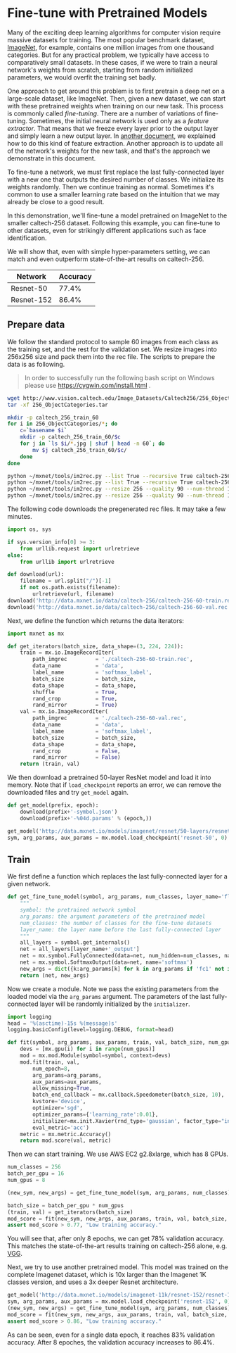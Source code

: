 
# Fine-tune with Pretrained Models

Many of the exciting deep learning algorithms for computer vision require
massive datasets for training. The most popular benchmark dataset,
[ImageNet](http://www.image-net.org/), for example, contains one million images
from one thousand categories. But for any practical problem, we typically have
access to comparatively small datasets. In these cases, if we were to train a
neural network's weights from scratch, starting from random initialized
parameters, we would overfit the training set badly.

One approach to get around this problem is to first pretrain a deep net on a
large-scale dataset, like ImageNet. Then, given a new dataset, we can start
with these pretrained weights when training on our new task. This process is
commonly called _fine-tuning_. There are a number of variations of fine-tuning.
Sometimes, the initial neural network is used only as a _feature extractor_.
That means that we freeze every layer prior to the output layer and simply learn
a new output layer. In [another document](https://github.com/dmlc/mxnet-notebooks/blob/master/python/how_to/predict.ipynb), we explained how to
do this kind of feature extraction. Another approach is to update all of
the network's weights for the new task, and that's the approach we demonstrate in
this document.

To fine-tune a network, we must first replace the last fully-connected layer
with a new one that outputs the desired number of classes. We initialize its
weights randomly. Then we continue training as normal. Sometimes it's common to
use a smaller learning rate based on the intuition that we may already be close
to a good result.

In this demonstration, we'll fine-tune a model pretrained on ImageNet to the
smaller caltech-256 dataset. Following this example, you can fine-tune to other
datasets, even for strikingly different applications such as face
identification.

We will show that, even with simple hyper-parameters setting, we can match and
even outperform state-of-the-art results on caltech-256.

| Network | Accuracy |
| --- | --- |
| Resnet-50 | 77.4% |
| Resnet-152 | 86.4% |

## Prepare data

We follow the standard protocol to sample 60 images from each class as the
training set, and the rest for the validation set. We resize images into 256x256
size and pack them into the rec file. The scripts to prepare the data is as
following.

> In order to successfully run the following bash script on Windows please use https://cygwin.com/install.html .

```sh
wget http://www.vision.caltech.edu/Image_Datasets/Caltech256/256_ObjectCategories.tar
tar -xf 256_ObjectCategories.tar

mkdir -p caltech_256_train_60
for i in 256_ObjectCategories/*; do
    c=`basename $i`
    mkdir -p caltech_256_train_60/$c
    for j in `ls $i/*.jpg | shuf | head -n 60`; do
        mv $j caltech_256_train_60/$c/
    done
done

python ~/mxnet/tools/im2rec.py --list True --recursive True caltech-256-60-train caltech_256_train_60/
python ~/mxnet/tools/im2rec.py --list True --recursive True caltech-256-60-val 256_ObjectCategories/
python ~/mxnet/tools/im2rec.py --resize 256 --quality 90 --num-thread 16 caltech-256-60-val 256_ObjectCategories/
python ~/mxnet/tools/im2rec.py --resize 256 --quality 90 --num-thread 16 caltech-256-60-train caltech_256_train_60/
```

The following code downloads the pregenerated rec files. It may take a few minutes.


```python
import os, sys

if sys.version_info[0] >= 3:
    from urllib.request import urlretrieve
else:
    from urllib import urlretrieve

def download(url):
    filename = url.split("/")[-1]
    if not os.path.exists(filename):
        urlretrieve(url, filename)
download('http://data.mxnet.io/data/caltech-256/caltech-256-60-train.rec')
download('http://data.mxnet.io/data/caltech-256/caltech-256-60-val.rec')
```

Next, we define the function which returns the data iterators:

```python
import mxnet as mx

def get_iterators(batch_size, data_shape=(3, 224, 224)):
    train = mx.io.ImageRecordIter(
        path_imgrec         = './caltech-256-60-train.rec',
        data_name           = 'data',
        label_name          = 'softmax_label',
        batch_size          = batch_size,
        data_shape          = data_shape,
        shuffle             = True,
        rand_crop           = True,
        rand_mirror         = True)
    val = mx.io.ImageRecordIter(
        path_imgrec         = './caltech-256-60-val.rec',
        data_name           = 'data',
        label_name          = 'softmax_label',
        batch_size          = batch_size,
        data_shape          = data_shape,
        rand_crop           = False,
        rand_mirror         = False)
    return (train, val)
```

We then download a pretrained 50-layer ResNet model and load it into memory. Note
that if `load_checkpoint` reports an error, we can remove the downloaded files
and try `get_model` again.

```python
def get_model(prefix, epoch):
    download(prefix+'-symbol.json')
    download(prefix+'-%04d.params' % (epoch,))

get_model('http://data.mxnet.io/models/imagenet/resnet/50-layers/resnet-50', 0)
sym, arg_params, aux_params = mx.model.load_checkpoint('resnet-50', 0)
```

## Train

We first define a function which replaces the last fully-connected layer for a given network.

```python
def get_fine_tune_model(symbol, arg_params, num_classes, layer_name='flatten0'):
    """
    symbol: the pretrained network symbol
    arg_params: the argument parameters of the pretrained model
    num_classes: the number of classes for the fine-tune datasets
    layer_name: the layer name before the last fully-connected layer
    """
    all_layers = symbol.get_internals()
    net = all_layers[layer_name+'_output']
    net = mx.symbol.FullyConnected(data=net, num_hidden=num_classes, name='fc1')
    net = mx.symbol.SoftmaxOutput(data=net, name='softmax')
    new_args = dict({k:arg_params[k] for k in arg_params if 'fc1' not in k})
    return (net, new_args)
```

Now we create a module. Note we pass the existing parameters from the loaded model via the `arg_params` argument.
The parameters of the last fully-connected layer will be randomly initialized by the `initializer`.

```python
import logging
head = '%(asctime)-15s %(message)s'
logging.basicConfig(level=logging.DEBUG, format=head)

def fit(symbol, arg_params, aux_params, train, val, batch_size, num_gpus):
    devs = [mx.gpu(i) for i in range(num_gpus)]
    mod = mx.mod.Module(symbol=symbol, context=devs)
    mod.fit(train, val,
        num_epoch=8,
        arg_params=arg_params,
        aux_params=aux_params,
        allow_missing=True,
        batch_end_callback = mx.callback.Speedometer(batch_size, 10),
        kvstore='device',
        optimizer='sgd',
        optimizer_params={'learning_rate':0.01},
        initializer=mx.init.Xavier(rnd_type='gaussian', factor_type="in", magnitude=2),
        eval_metric='acc')
    metric = mx.metric.Accuracy()
    return mod.score(val, metric)
```

Then we can start training. We use AWS EC2 g2.8xlarge, which has 8 GPUs.


```python
num_classes = 256
batch_per_gpu = 16
num_gpus = 8

(new_sym, new_args) = get_fine_tune_model(sym, arg_params, num_classes)

batch_size = batch_per_gpu * num_gpus
(train, val) = get_iterators(batch_size)
mod_score = fit(new_sym, new_args, aux_params, train, val, batch_size, num_gpus)
assert mod_score > 0.77, "Low training accuracy."
```

You will see that, after only 8 epochs, we can get 78% validation accuracy. This
matches the state-of-the-art results training on caltech-256 alone,
e.g. [VGG](http://www.robots.ox.ac.uk/~vgg/research/deep_eval/).

Next, we try to use another pretrained model. This model was trained on the
complete Imagenet dataset, which is 10x larger than the Imagenet 1K classes
version, and uses a 3x deeper Resnet architecture.


```python
get_model('http://data.mxnet.io/models/imagenet-11k/resnet-152/resnet-152', 0)
sym, arg_params, aux_params = mx.model.load_checkpoint('resnet-152', 0)
(new_sym, new_args) = get_fine_tune_model(sym, arg_params, num_classes)
mod_score = fit(new_sym, new_args, aux_params, train, val, batch_size, num_gpus)
assert mod_score > 0.86, "Low training accuracy."
```


As can be seen, even for a single data epoch, it reaches 83% validation
accuracy. After 8 epoches, the validation accuracy increases to 86.4%.

<!-- INSERT SOURCE DOWNLOAD BUTTONS -->
